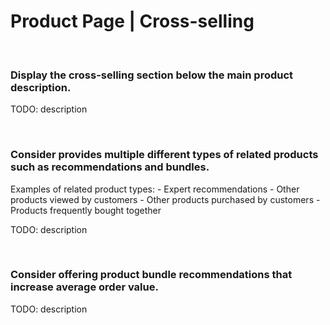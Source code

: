 # Product Page | Cross-selling
<br>


### Display the cross-selling section below the main product description.

TODO: description

<br>


### Consider provides multiple different types of related products such as recommendations and bundles.

Examples of related product types:
	- Expert recommendations
	- Other products viewed by customers
	- Other products purchased by customers
	- Products frequently bought together

TODO: description

<br>


### Consider offering product bundle recommendations that increase average order value.

TODO: description

<br>


